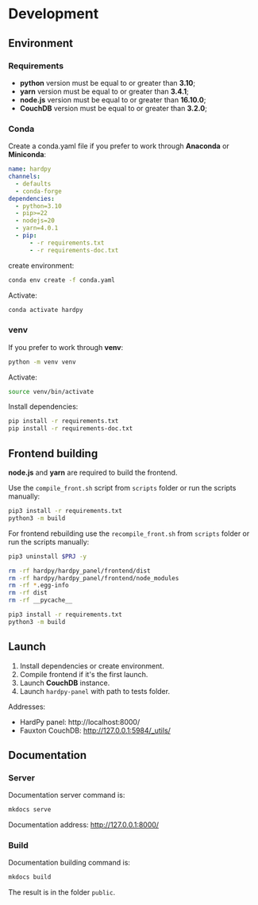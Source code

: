 # Development

## Environment

### Requirements

* **python** version must be equal to or greater than  **3.10**;
* **yarn** version must be equal to or greater than **3.4.1**;
* **node.js** version must be equal to or greater than **16.10.0**;
* **CouchDB** version must be equal to or greater than **3.2.0**;

### Conda

Create a conda.yaml file if you prefer to work through **Anaconda** or **Miniconda**:

```yaml
name: hardpy
channels:
  - defaults
  - conda-forge
dependencies:
  - python=3.10
  - pip>=22
  - nodejs=20
  - yarn=4.0.1
  - pip:
      - -r requirements.txt
      - -r requirements-doc.txt
```

create environment:

```bash
conda env create -f conda.yaml
```

Activate:

```bash
conda activate hardpy
```

### venv

If you prefer to work through **venv**:

```bash
python -m venv venv
```

Activate:

```bash
source venv/bin/activate
```

Install dependencies:

```bash
pip install -r requirements.txt
pip install -r requirements-doc.txt
```

## Frontend building

**node.js** and **yarn** are required to build the frontend.

Use the `compile_front.sh` script from `scripts` folder
or run the scripts manually:

```bash
pip3 install -r requirements.txt
python3 -m build
```

For frontend rebuilding use the `recompile_front.sh` from `scripts` folder
or run the scripts manually:

```bash
pip3 uninstall $PRJ -y

rm -rf hardpy/hardpy_panel/frontend/dist
rm -rf hardpy/hardpy_panel/frontend/node_modules
rm -rf *.egg-info
rm -rf dist
rm -rf __pycache__

pip3 install -r requirements.txt
python3 -m build
```

## Launch

1. Install dependencies or create environment.
2. Compile frontend if it's the first launch.
3. Launch **CouchDB** instance.
4. Launch `hardpy-panel` with path to tests folder.

Addresses:

- HardPy panel: http://localhost:8000/
- Fauxton CouchDB: http://127.0.0.1:5984/_utils/

## Documentation

### Server

Documentation server command is:

```bash
mkdocs serve
```

Documentation address: http://127.0.0.1:8000/

### Build

Documentation building command is:

```bash
mkdocs build
```

The result is in the folder `public`.
